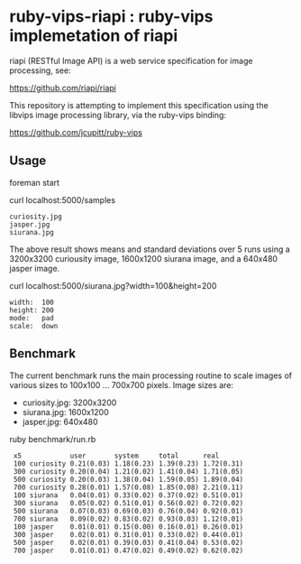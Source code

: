 # ruby-vips-riapi : ruby-vips implemetation of riapi

riapi (RESTful Image API) is a web service specification for image processing,
see:

https://github.com/riapi/riapi

This repository is attempting to implement this specification using the libvips
image processing library, via the ruby-vips binding:

https://github.com/jcupitt/ruby-vips

## Usage

foreman start

curl localhost:5000/samples

    curiosity.jpg
    jasper.jpg
    siurana.jpg


The above result shows means and standard deviations over 5 runs using a 3200x3200 curiousity image, 1600x1200 siurana image, and a 640x480 jasper image.

curl localhost:5000/siurana.jpg?width=100\&height=200

    width:  100
    height: 200
    mode:   pad
    scale:  down

## Benchmark

The current benchmark runs the main processing routine to scale images of various sizes to 100x100 ... 700x700 pixels. Image sizes are:

 * curiosity.jpg: 3200x3200
 * siurana.jpg: 1600x1200
 * jasper.jpg: 640x480

ruby benchmark/run.rb

     x5            user       system     total      real       
     100 curiosity 0.21(0.03) 1.18(0.23) 1.39(0.23) 1.72(0.31) 
     300 curiosity 0.20(0.04) 1.21(0.02) 1.41(0.04) 1.71(0.05) 
     500 curiosity 0.20(0.03) 1.38(0.04) 1.59(0.05) 1.89(0.04) 
     700 curiosity 0.28(0.01) 1.57(0.08) 1.85(0.08) 2.21(0.11) 
     100 siurana   0.04(0.01) 0.33(0.02) 0.37(0.02) 0.51(0.01) 
     300 siurana   0.05(0.02) 0.51(0.01) 0.56(0.02) 0.72(0.02) 
     500 siurana   0.07(0.03) 0.69(0.03) 0.76(0.04) 0.92(0.01) 
     700 siurana   0.09(0.02) 0.83(0.02) 0.93(0.03) 1.12(0.01) 
     100 jasper    0.01(0.01) 0.15(0.00) 0.16(0.01) 0.26(0.01) 
     300 jasper    0.02(0.01) 0.31(0.01) 0.33(0.02) 0.44(0.01) 
     500 jasper    0.02(0.01) 0.39(0.03) 0.41(0.04) 0.53(0.02) 
     700 jasper    0.01(0.01) 0.47(0.02) 0.49(0.02) 0.62(0.02) 
